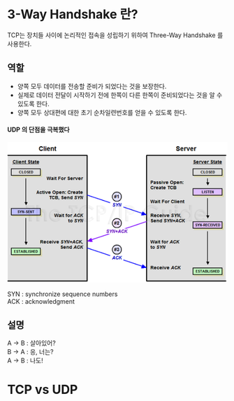 # 3-Way Handshake 란?
TCP는 장치들 사이에 논리적인 접속을 성립하기 위하여 Three-Way Handshake 를 사용한다.

## 역할
- 양쪽 모두 데이터를 전송할 준비가 되었다는 것을 보장한다.
- 실제로 데이터 전달이 시작하기 전에 한쪽이 다른 한쪽이 준비되었다는 것을 알 수 있도록 한다.
- 양쪽 모두 상대편에 대한 초기 순차일련번호를 얻을 수 있도록 한다.

#### UDP 의 단점을 극복했다

<img src="Image/../../Image/225A964D52F1BB6917.png">    

SYN : synchronize sequence numbers   
ACK : acknowledgment

## 설명 

A -> B : 살아있어?   
B -> A : 응, 너는?   
A -> B : 나도! 

# TCP vs UDP